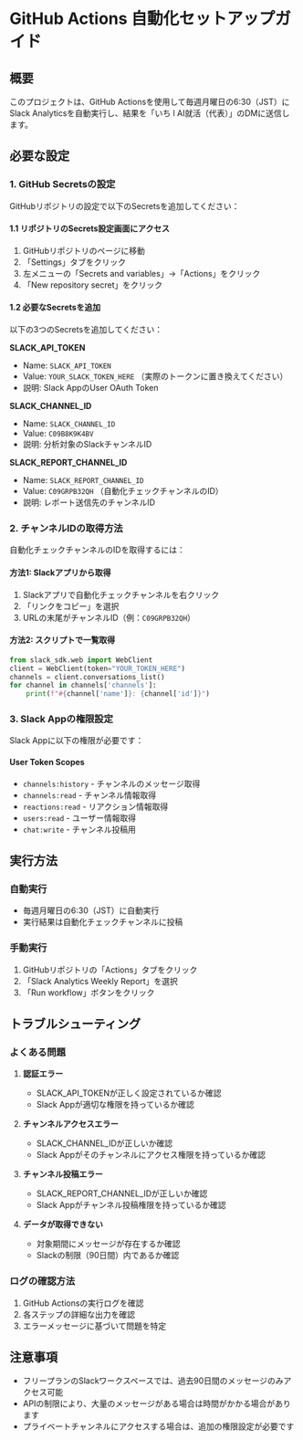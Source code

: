 # GitHub Actions 自動化セットアップガイド

## 概要
このプロジェクトは、GitHub Actionsを使用して毎週月曜日の6:30（JST）にSlack Analyticsを自動実行し、結果を「いち l AI就活（代表）」のDMに送信します。

## 必要な設定

### 1. GitHub Secretsの設定

GitHubリポジトリの設定で以下のSecretsを追加してください：

#### 1.1 リポジトリのSecrets設定画面にアクセス
1. GitHubリポジトリのページに移動
2. 「Settings」タブをクリック
3. 左メニューの「Secrets and variables」→「Actions」をクリック
4. 「New repository secret」をクリック

#### 1.2 必要なSecretsを追加

以下の3つのSecretsを追加してください：

**SLACK_API_TOKEN**
- Name: `SLACK_API_TOKEN`
- Value: `YOUR_SLACK_TOKEN_HERE` （実際のトークンに置き換えてください）
- 説明: Slack AppのUser OAuth Token

**SLACK_CHANNEL_ID**
- Name: `SLACK_CHANNEL_ID`
- Value: `C09B8K9K4BV`
- 説明: 分析対象のSlackチャンネルID

**SLACK_REPORT_CHANNEL_ID**
- Name: `SLACK_REPORT_CHANNEL_ID`
- Value: `C09GRPB32QH` （自動化チェックチャンネルのID）
- 説明: レポート送信先のチャンネルID

### 2. チャンネルIDの取得方法

自動化チェックチャンネルのIDを取得するには：

#### 方法1: Slackアプリから取得
1. Slackアプリで自動化チェックチャンネルを右クリック
2. 「リンクをコピー」を選択
3. URLの末尾がチャンネルID（例：`C09GRPB32QH`）

#### 方法2: スクリプトで一覧取得
```python
from slack_sdk.web import WebClient
client = WebClient(token="YOUR_TOKEN_HERE")
channels = client.conversations_list()
for channel in channels['channels']:
    print(f"#{channel['name']}: {channel['id']}")
```

### 3. Slack Appの権限設定

Slack Appに以下の権限が必要です：

#### User Token Scopes
- `channels:history` - チャンネルのメッセージ取得
- `channels:read` - チャンネル情報取得
- `reactions:read` - リアクション情報取得
- `users:read` - ユーザー情報取得
- `chat:write` - チャンネル投稿用

## 実行方法

### 自動実行
- 毎週月曜日の6:30（JST）に自動実行
- 実行結果は自動化チェックチャンネルに投稿

### 手動実行
1. GitHubリポジトリの「Actions」タブをクリック
2. 「Slack Analytics Weekly Report」を選択
3. 「Run workflow」ボタンをクリック

## トラブルシューティング

### よくある問題

1. **認証エラー**
   - SLACK_API_TOKENが正しく設定されているか確認
   - Slack Appが適切な権限を持っているか確認

2. **チャンネルアクセスエラー**
   - SLACK_CHANNEL_IDが正しいか確認
   - Slack Appがそのチャンネルにアクセス権限を持っているか確認

3. **チャンネル投稿エラー**
   - SLACK_REPORT_CHANNEL_IDが正しいか確認
   - Slack Appがチャンネル投稿権限を持っているか確認

4. **データが取得できない**
   - 対象期間にメッセージが存在するか確認
   - Slackの制限（90日間）内であるか確認

### ログの確認方法

1. GitHub Actionsの実行ログを確認
2. 各ステップの詳細な出力を確認
3. エラーメッセージに基づいて問題を特定

## 注意事項

- フリープランのSlackワークスペースでは、過去90日間のメッセージのみアクセス可能
- APIの制限により、大量のメッセージがある場合は時間がかかる場合があります
- プライベートチャンネルにアクセスする場合は、追加の権限設定が必要です
